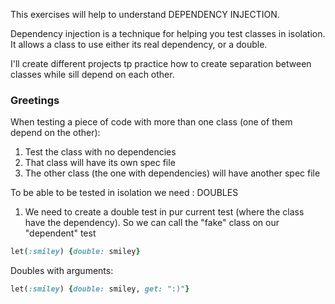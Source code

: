 This exercises will help to understand DEPENDENCY INJECTION.

Dependency injection is a technique for helping you test classes in isolation. It allows a class to use either its real dependency, or a double.

I'll create different projects tp practice how to create separation between classes while sill depend on each other. 


### Greetings

When testing a piece of code with more than one class (one of them depend on the other):
1. Test the class with no dependencies
2. That class will have its own spec file
3. The other class (the one with dependencies) will have another spec file

To be able to be tested in isolation we need : DOUBLES

1. We need to create a double test in pur current test (where the class have the dependency). So we can call the "fake" class on our "dependent" test

```ruby
let(:smiley) {double: smiley}
```
Doubles with arguments:
```ruby
let(:smiley) {double: smiley, get: ":)"}
```

